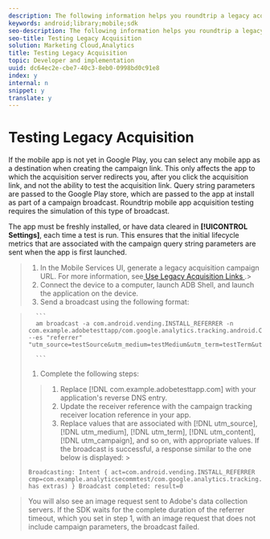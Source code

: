 ```yaml
---
description: The following information helps you roundtrip a legacy acquisition campaign link on an Android device. there is no "legacy acquisition" page in the Mobile UI. Can this topic be removed?
keywords: android;library;mobile;sdk
seo-description: The following information helps you roundtrip a legacy acquisition campaign link on an Android device. there is no "legacy acquisition" page in the Mobile UI. Can this topic be removed?
seo-title: Testing Legacy Acquisition
solution: Marketing Cloud,Analytics
title: Testing Legacy Acquisition
topic: Developer and implementation
uuid: dc64ec2e-cbe7-40c3-8eb0-0998bd0c91e8
index: y
internal: n
snippet: y
translate: y
---
```


# Testing Legacy Acquisition

If the mobile app is not yet in Google Play, you can select any mobile app as a destination when creating the campaign link. This only affects the app to which the acquisition server redirects you, after you click the acquisition link, and not the ability to test the acquisition link. Query string parameters are passed to the Google Play store, which are passed to the app at install as part of a campaign broadcast. Roundtrip mobile app acquisition testing requires the simulation of this type of broadcast. 

The app must be freshly installed, or have data cleared in **[!UICONTROL  Settings]**, each time a test is run. This ensures that the initial lifecycle metrics that are associated with the campaign query string parameters are sent when the app is first launched. 

>1. In the Mobile Services UI, generate a legacy acquisition campaign URL.
>   For more information, see[ Use Legacy Acquisition Links ](https://marketing.adobe.com/resources/help/en_US/mobile/index.html?f=c_use_legacy_acquisition_links).>
>1. Connect the device to a computer, launch ADB Shell, and launch the application on the device.
>1. Send a broadcast using the following format:

>    
>       ```
>       am broadcast -a com.android.vending.INSTALL_REFERRER -n com.example.adobetesttapp/com.google.analytics.tracking.android.CampaignTrackingReceiver --es "referrer" "utm_source=testSource&utm_medium=testMedium&utm_term=testTerm&utm_content=testContent&utm_campaign=testCampaign&trackingcode=trackingvalue" 
>       
>       ```
>1. Complete the following steps:
>   >1. Replace [!DNL  com.example.adobetesttapp.com] with your application's reverse DNS entry.
>   >1. Update the receiver reference with the campaign tracking receiver location reference in your app.
>   >1. Replace values that are associated with [!DNL  utm_source], [!DNL  utm_medium], [!DNL  utm_term], [!DNL  utm_content], [!DNL  utm_campaign], and so on, with appropriate values.
>If the broadcast is successful, a response similar to the one below is displayed: >
>```
>Broadcasting: Intent { act=com.android.vending.INSTALL_REFERRER cmp=com.example.analyticsecommtest/com.google.analytics.tracking.android.AnalyticsReceiver has extras) } Broadcast completed: result=0
>```


>You will also see an image request sent to Adobe's data collection servers. If the SDK waits for the complete duration of the referrer timeout, which you set in step 1, with an image request that does not include campaign parameters, the broadcast failed. 

